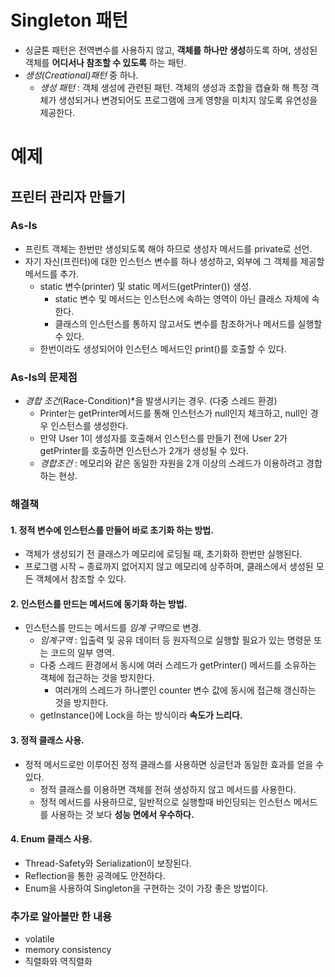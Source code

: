 # Singleton 패턴
* 싱글톤 패턴은 전역변수를 사용하지 않고, **객체를 하나만 생성**하도록 하며, 생성된 객체를 **어디서나 참조할 수 있도록** 하는 패턴.
* *생성(Creational)패턴* 중 하나.
    * *생성 패턴* : 객체 생성에 관련된 패턴. 객체의 생성과 조합을 캡슐화 해 특정 객체가 생성되거나 변경되어도 프로그램에 크게 영향을 미치지 않도록 유연성을 제공한다.

# 예제
## 프린터 관리자 만들기
### As-Is
* 프린트 객체는 한번만 생성되도록 해야 하므로 생성자 메서드를 private로 선언.
* 자기 자신(프린터)에 대한 인스턴스 변수를 하나 생성하고, 외부에 그 객체를 제공할 메서드를 추가.
    * static 변수(printer) 및 static 메서드(getPrinter()) 생성.
        * static 변수 및 메서드는 인스턴스에 속하는 영역이 아닌 클래스 자체에 속한다.
        * 클래스의 인스턴스를 통하지 않고서도 변수를 참조하거나 메서드를 실행할 수 있다.
    * 한번이라도 생성되어야 인스턴스 메서드인 print()를 호출할 수 있다.
### As-Is의 문제점 
* *경합 조건*(Race-Condition)*을 발생시키는 경우. (다중 스레드 환경)
    * Printer는 getPrinter메서드를 통해 인스턴스가 null인지 체크하고, null인 경우 인스턴스를 생성한다.
    * 만약 User 1이 생성자를 호출해서 인스턴스를 만들기 전에 User 2가 getPrinter를 호출하면 인스턴스가 2개가 생성될 수 있다.
    * *경합조건* : 메모리와 같은 동일한 자원을 2개 이상의 스레드가 이용하려고 경합하는 현상.
    
### 해결책
#### 1. 정적 변수에 인스턴스를 만들어 바로 초기화 하는 방법.
* 객체가 생성되기 전 클래스가 메모리에 로딩될 때, 초기화하 한번만 실행된다.
* 프로그램 시작 ~ 종료까지 없어지지 않고 메모리에 상주하며, 클래스에서 생성된 모든 객체에서 참조할 수 있다.
#### 2. 인스턴스를 만드는 메서드에 동기화 하는 방법. 
* 인스턴스를 만드는 메서드를 *임계 구역*으로 변경.
    * *임계구역* : 입출력 및 공유 데이터 등 원자적으로 실행할 필요가 있는 명령문 또는 코드의 일부 영역.
    * 다중 스레드 환경에서 동시에 여러 스레드가 getPrinter() 메서드를 소유하는 객체에 접근하는 것을 방지한다.
        * 여러개의 스레드가 하나뿐인 counter 변수 값에 동시에 접근해 갱신하는 것을 방지한다.
    * getInstance()에 Lock을 하는 방식이라 **속도가 느리다.**
#### 3. 정적 클래스 사용.
* 정적 메서드로만 이루어진 정적 클래스를 사용하면 싱글턴과 동일한 효과를 얻을 수 있다.
    * 정적 클래스를 이용하면 객체를 전혀 생성하지 않고 메서드를 사용한다.
    * 정적 메서드를 사용하므로, 일반적으로 실행할때 바인딩되는 인스턴스 메서드를 사용하는 것 보다 **성능 면에서 우수하다.**
#### 4. Enum 클래스 사용.
* Thread-Safety와 Serialization이 보장된다.
* Reflection을 통한 공격에도 안전하다.
* Enum을 사용하여 Singleton을 구현하는 것이 가장 좋은 방법이다.

### 추가로 알아볼만 한 내용
* volatile
* memory consistency
* 직렬화와 역직렬화